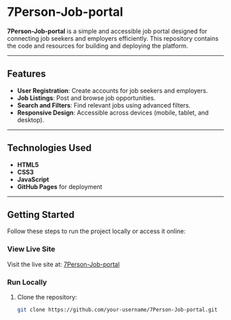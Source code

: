 # 7Person-Job-portal

**7Person-Job-portal** is a simple and accessible job portal designed for connecting job seekers and employers efficiently. This repository contains the code and resources for building and deploying the platform.

---

## Features

- **User Registration**: Create accounts for job seekers and employers.
- **Job Listings**: Post and browse job opportunities.
- **Search and Filters**: Find relevant jobs using advanced filters.
- **Responsive Design**: Accessible across devices (mobile, tablet, and desktop).

---

## Technologies Used

- **HTML5**  
- **CSS3**  
- **JavaScript**  
- **GitHub Pages** for deployment

---

## Getting Started

Follow these steps to run the project locally or access it online:

### **View Live Site**
Visit the live site at: [7Person-Job-portal](https://7Person-Job-portal.github.io)

### **Run Locally**
1. Clone the repository:
   ```bash
   git clone https://github.com/your-username/7Person-Job-portal.git
